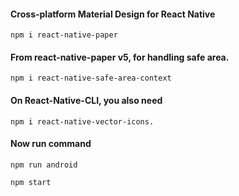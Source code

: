 #### Cross-platform Material Design for React Native

    npm i react-native-paper

#### From react-native-paper v5, for handling safe area.

    npm i react-native-safe-area-context

#### On React-Native-CLI, you also need 

    npm i react-native-vector-icons.

#### Now run command

    npm run android

    npm start

